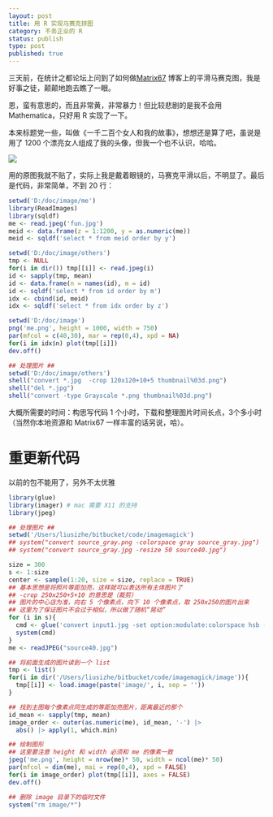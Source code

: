```yaml
---
layout: post
title: 用 R 实现马赛克拼图
category: 不务正业的 R
status: publish
type: post
published: true
---
```


三天前，在统计之都论坛上问到了如何做[Matrix67](http://www.matrix67.com/blog/archives/519) 博客上的平滑马赛克图，我是好事之徒，颠颠地跑去瞧了一眼。

恩，蛮有意思的，而且非常黄，非常暴力！但比较悲剧的是我不会用 Mathematica，只好用 R 实现了一下。

本来标题党一些，叫做《一千二百个女人和我的故事》，想想还是算了吧，虽说是用了 1200 个漂亮女人组成了我的头像，但我一个也不认识，哈哈。

![](https://pic-1300049111.cos.ap-beijing.myqcloud.com/img/20201228010551.png)

用的原图我就不贴了，实际上我是戴着眼镜的，马赛克平滑以后，不明显了。最后是代码，非常简单，不到 20 行：

```r
setwd('D:/doc/image/me')
library(ReadImages)
library(sqldf)
me <- read.jpeg('fun.jpg')
meid <- data.frame(z = 1:1200, y = as.numeric(me))
meid <- sqldf('select * from meid order by y')

setwd('D:/doc/image/others')
tmp <- NULL
for(i in dir()) tmp[[i]] <- read.jpeg(i)
id <- sapply(tmp, mean)
id <- data.frame(n = names(id), m = id)
id <- sqldf('select * from id order by m')
idx <- cbind(id, meid)
idx <- sqldf('select * from idx order by z')

setwd('D:/doc/image')
png('me.png', height = 1000, width = 750)
par(mfcol = c(40,30), mar = rep(0,4), xpd = NA)
for(i in idx$n) plot(tmp[[i]])
dev.off()

## 处理图片 ##
setwd('D:/doc/image/others')
shell("convert *.jpg  -crop 120x120+10+5 thumbnail%03d.png")
shell("del *.jpg")
shell("convert -type Grayscale *.png thumbnail%03d.png")
```

大概所需要的时间：构思写代码 1 个小时，下载和整理图片时间长点，3个多小时（当然你本地资源和 Matrix67 一样丰富的话另说，哈）。

# 重更新代码

以前的包不能用了，另外不太优雅

```r
library(glue)
library(imager) # mac 需要 X11 的支持
library(jpeg)

## 处理图片 ##
setwd('/Users/liusizhe/bitbucket/code/imagemagick')
## system("convert source_gray.png -colorspace gray source_gray.jpg")
## system("convert source_gray.jpg -resize 50 source40.jpg")

size = 300
s <- 1:size
center <- sample(1:20, size = size, replace = TRUE)
## 基本思想是将照片等距加亮，这样就可以表达所有主体图片了
## -crop 250x250+5+10 的意思是（裁剪）
## 图片的中心店为准，向右 5 个像素点，向下 10 个像素点，取 250x250的图片出来
## 这里为了保证图片不会过于相似，所以做了随机“晃动”
for (i in s){
  cmd <- glue('convert input1.jpg -set option:modulate:colorspace hsb -modulate {s[i]},100 -resize 320 -crop 250x250+{center[i]}+{center[i]} image/modulate{s[i]}.jpg')
  system(cmd)
}
me <- readJPEG("source40.jpg")

## 将前面生成的图片读到一个 list
tmp <- list()
for(i in dir('/Users/liusizhe/bitbucket/code/imagemagick/image')){
  tmp[[i]] <- load.image(paste('image/', i, sep = ''))
}

## 找到主图每个像素点同生成的等距加亮图片，距离最近的那个
id_mean <- sapply(tmp, mean)
image_order <- outer(as.numeric(me), id_mean, '-') |> 
  abs() |> apply(1, which.min)

## 绘制图形
## 这里要注意 height 和 width 必须和 me 的像素一致
jpeg('me.png', height = nrow(me)* 50, width = ncol(me)* 50)
par(mfcol = dim(me), mai = rep(0,4), xpd = FALSE)
for(i in image_order) plot(tmp[[i]], axes = FALSE)
dev.off()

## 删除 image 目录下的临时文件
system("rm image/*")

```

